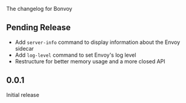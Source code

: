 The changelog for Bonvoy

## Pending Release

* Add `server-info` command to display information about the Envoy sidecar
* Add `log-level` command to set Envoy's log level
* Restructure for better memory usage and a more closed API

## 0.0.1

Initial release